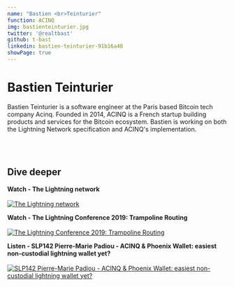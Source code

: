 ```yaml
---
name: "Bastien <br>Teinturier"
function: ACINQ
img: bastienteinturier.jpg
twitter: '@realtbast'
github: t-bast
linkedin: bastien-teinturier-91b16a48
showPage: true
---
```


# Bastien Teinturier
 
Bastien Teinturier is a software engineer at the Paris based Bitcoin tech company Acinq. Founded in 2014, ACINQ is a French startup building products and services for the Bitcoin ecosystem. Bastien is working on both the Lightning Network specification and ACINQ's implementation.

<br><br>

## Dive deeper


<div class="grid grid-cols-1 md:grid-cols-2 gap-5">
<div class="p-3 my-2">

**Watch - The Lightning network** <br><br>
[ ![The Lightning network](/content/bastien_lightning.png)](https://www.youtube.com/watch?v=xMWdMaxvP0Y/)
</div>

<div class="p-3 my-2">

**Watch - The Lightning Conference 2019: Trampoline Routing**  <br><br>
[![The Lightning Conference 2019: Trampoline Routing](/content/bastien_lnconf.png)](https://www.youtube.com/watch?v=1E-KhLA6Gck/)
</div>

<div class="p-3 my-2">

**Listen - SLP142 Pierre-Marie Padiou - ACINQ & Phoenix Wallet: easiest non-custodial lightning wallet yet?**  <br><br>
[![SLP142 Pierre-Marie Padiou - ACINQ & Phoenix Wallet: easiest non-custodial lightning wallet yet?](/content/SLP142-Pierre-Marie-Padiou.png)](https://stephanlivera.com/episode/142/)
</div>

</div>

<br>

